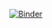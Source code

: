 [![Binder](https://mybinder.org/badge_logo.svg)](https://mybinder.org/v2/gh/CCayssiols/CN_PTSI_EQCH_equiv/HEAD)
